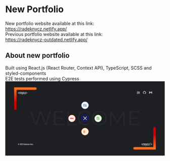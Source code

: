 # New Portfolio

New portfolio website available at this link: <br />
https://radeknycz.netlify.app/ <br />
Previous portfolio website available at this link: <br />
https://radeknycz-outdated.netlify.app/ <br />

## About new portfolio

Built using React.js (React Router, Context API), TypeScript, SCSS and styled-components<br />
E2E tests performed using Cypress <br />
![main page](./src/assets/images/screen.PNG)
